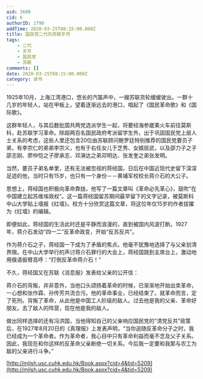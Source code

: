 ```yaml
---
aid: 3680
cid: 6
authorID: 2790
addTime: 2020-03-25T08:15:00.000Z
title: 国民党二代的苏联岁月
tags:
    - 二代
    - 岁月
    - 国民党
    - 苏联
comments: []
date: 2020-03-25T08:15:00.000Z
category: 读书
---
```


1925年10月，上海江湾港口，悠长的汽笛声中，一艘苏联货轮缓缓驶出。一群十几岁的年轻人，站在甲板上，望着逐渐远去的港口，唱起了《国民革命歌》和《国际歌》。

这群年轻人，与其后数批国共两党选派学生一起，将要经海参崴乘火车前往莫斯科，赴苏联学习革命。除超两百名国民政府考派留学生外，出于巩固国民党上层人士关系的考虑，这些人里还包含20位由苏联顾问鲍罗廷特别推荐的国民党要员子弟，有李宗仁的弟弟李宗义，也有于右任女儿于芝秀、女婿屈武，以及邵力子之子邵志刚、廖仲恺之子廖承志、邓演达之弟邓明达、张发奎之弟张发明。

当然，要员子弟名单里，还有无法被忽视的蒋经国，日后在中国近现代史留下深深足迹的他，当时只有15岁，也只有一个身份－－黄埔军校校长蒋介石的大公子。

思想上，蒋经国也积极向革命靠拢，他写了一篇文章叫《革命必先革心》，鼓吹“在中国建立起苏维埃政权”。这一篇蒋经国留苏期间最早留下的文字记录，被莫斯科中山大学贴上墙报《红墙》。校方十分欣赏这篇文章，将这位年仅15岁的作者拔擢为《红墙》的编辑。

即便如此，蒋经国的生活此时还是平静而浪漫的，直到被国内风波打断。1927年，蒋介石发动“四一二”反革命政变，开始“反苏反共”。

作为蒋介石之子，蒋经国一下成为了矛盾的焦点。他毫不犹豫地选择了与父亲划清界限。在中山大学举行的声讨蒋介石罪行的大会上，蒋经国跳到主席台上，激动地用俄语振臂高呼：“打倒反革命蒋介石！”

不久，蒋经国又在苏联《消息报》发表给父亲的公开信：

蒋介石的背叛，并非意外，当他口头颂扬着革命的时候，已渐渐地开始出卖革命，一心想和张作霖、孙传芳共流合污。他的革命事业，已经结束了。就革命而言，定了死刑。背叛了革命，从此他是中国工人阶级的敌人。过去他是我的父亲、革命好朋友。去了敌人的阵营，现在他是我的敌人。

做出同样选择的还有冯洪国，当他得知自己的父亲响应国民党的“清党反共”政策后，在1927年8月20日的《真理报》上发表声明，“当你追随反革命分子之时，我已经成为一个革命者。作为革命者，我心目中只有革命利益而毫不念及父子关系。因此，我现在和你这样的反革命父亲断绝一切关系。今后我一定要和我那与农工为敌的父亲进行斗争。”

[http://mjlsh.usc.cuhk.edu.hk/Book.aspx?cid=4&tid=5209](http://mjlsh.usc.cuhk.edu.hk/Book.aspx?cid=4&tid=5209)
